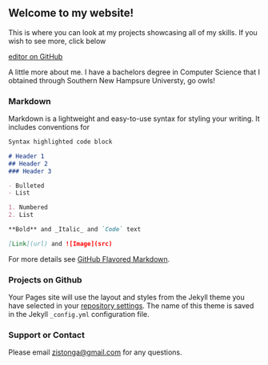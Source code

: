 ## Welcome to my website!

This is where you can look at my projects showcasing all of my skills.  If you wish to see more, click below

[editor on GitHub](https://github.com/Zi-Stonga/cs465-fullstack/edit/gh-pages/index.md)

A little more about me.
I have a bachelors degree in Computer Science that I obtained through Southern New Hampsure Universty, go owls! 

### Markdown

Markdown is a lightweight and easy-to-use syntax for styling your writing. It includes conventions for

```markdown
Syntax highlighted code block

# Header 1
## Header 2
### Header 3

- Bulleted
- List

1. Numbered
2. List

**Bold** and _Italic_ and `Code` text

[Link](url) and ![Image](src)
```

For more details see [GitHub Flavored Markdown](https://guides.github.com/features/mastering-markdown/).

### Projects on Github

Your Pages site will use the layout and styles from the Jekyll theme you have selected in your [repository settings](https://github.com/Zi-Stonga/cs465-fullstack/settings). The name of this theme is saved in the Jekyll `_config.yml` configuration file.

### Support or Contact

Please email zistonga@gmail.com for any questions.
